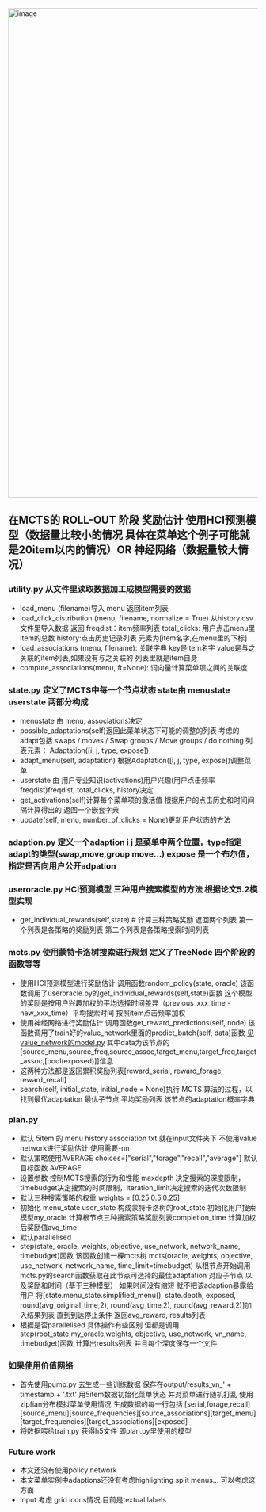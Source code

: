<img width="988" alt="image" src="https://github.com/agloveduck/read-paper-chi21adaptive-main/assets/60003839/1ce5ea6a-1c85-46d1-bdbf-49df9088733c">

## 在MCTS的 ROLL-OUT 阶段 奖励估计 使用HCI预测模型（数据量比较小的情况 具体在菜单这个例子可能就是20item以内的情况）OR 神经网络（数据量较大情况）
### utility.py 从文件里读取数据加工成模型需要的数据
* load_menu (filename)导入 menu 返回item列表
* load_click_distribution (menu, filename, normalize = True) 从history.csv文件里导入数据 
  返回 freqdist：item频率列表  total_clicks: 用户点击menu里item的总数 history:点击历史记录列表 元素为[item名字,在menu里的下标]
* load_associations (menu, filename): 关联字典 key是item名字 value是与之关联的item列表,如果没有与之关联的 列表里就是item自身
* compute_associations(menu, ft=None): 词向量计算菜单项之间的关联度 
### state.py 定义了MCTS中每一个节点状态 state由 menustate userstate 两部分构成
* menustate 由 menu, associations决定 
* possible_adaptations(self)返回此菜单状态下可能的调整的列表 考虑的adapt包括 swaps / moves / Swap groups / Move groups / do nothing
  列表元素： Adaptation([i, j, type, expose])
* adapt_menu(self, adaptation) 根据Adaptation([i, j, type, expose])调整菜单
* userstate 由 用户专业知识(activations)用户兴趣(用户点击频率freqdist)freqdist, total_clicks, history决定
* get_activations(self)计算每个菜单项的激活值 根据用户的点击历史和时间间隔计算得出的 返回一个嵌套字典
* update(self, menu, number_of_clicks = None)更新用户状态的方法
### adaption.py 定义一个adaption  i j 是菜单中两个位置，type指定adapt的类型(swap,move,group move...) expose 是一个布尔值，指定是否向用户公开adpation
### useroracle.py HCI预测模型 三种用户搜索模型的方法 根据论文5.2模型实现
* get_individual_rewards(self,state)  # 计算三种策略奖励 返回两个列表 第一个列表是各策略的奖励列表 第二个列表是各策略搜索时间列表
### mcts.py 使用蒙特卡洛树搜索进行规划 定义了TreeNode 四个阶段的函数等等
* 使用HCI预测模型进行奖励估计 调用函数random_policy(state, oracle)  该函数调用了useroracle.py的get_individual_rewards(self,state)函数
  这个模型的奖励是按用户兴趣加权的平均选择时间差异（previous_xxx_time - new_xxx_time）平均搜索时间 按照item点击频率加权
* 使用神经网络进行奖励估计 调用函数get_reward_predictions(self, node) 该函数调用了train好的value_network里面的predict_batch(self, data)函数
  [见value_network的model.py](./value_network/model.py)
  其中data为该节点的[source_menu,source_freq,source_assoc,target_menu,target_freq,target_assoc,[bool(exposed)]]信息
* 这两种方法都是返回累积奖励列表[reward_serial, reward_forage, reward_recall] 
* search(self, initial_state, initial_node = None)执行 MCTS 算法的过程，以找到最优adaptation 最优子节点 平均奖励列表 该节点的adaptation概率字典
### plan.py 
* 默认 5item 的 menu history association txt 就在input文件夹下 不使用value network进行奖励估计 使用需要-nn
* 默认策略使用AVERAGE choices=["serial","forage","recall","average"] 默认目标函数 AVERAGE
* 设置参数  控制MCTS搜索的行为和性能 maxdepth 决定搜索的深度限制，timebudget决定搜索的时间限制，iteration_limit决定搜索的迭代次数限制
* 默认三种搜索策略的权重 weights = [0.25,0.5,0.25]
* 初始化 menu_state user_state 构成蒙特卡洛树的root_state 初始化用户搜索模型my_oracle 计算根节点三种搜索策略奖励列表completion_time 
  计算加权后奖励值avg_time
* 默认parallelised
* step(state, oracle, weights, objective, use_network, network_name, timebudget)函数
  该函数创建一棵mcts树 mcts(oracle, weights, objective, use_network, network_name, time_limit=timebudget)
  从根节点开始调用mcts.py的search函数获取在此节点可选择的最佳adaptation 对应子节点 以及奖励和时间（基于三种模型）
  如果时间没有缩短 就不把该adaption暴露给用户 
  将[state.menu_state.simplified_menu(), state.depth, exposed, round(avg_original_time,2), round(avg_time,2), round(avg_reward,2)]加入结果列表
  直到到达停止条件 返回avg_reward, results列表
* 根据是否parallelised 具体操作有些区别 但都是调用step(root_state,my_oracle,weights, objective, use_network, vn_name, timebudget)函数 计算出results列表 并且每个深度保存一个文件
### 如果使用价值网络
* 首先使用pump.py 去生成一些训练数据 保存在output/results_vn_' + timestamp + '.txt'
  用5item数据初始化菜单状态 并对菜单进行随机打乱 使用zipfian分布模拟菜单使用情况 生成数据的每一行包括
[serial,forage,recall][source_menu][source_frequencies][source_associations][target_menu][target_frequencies][target_associations][exposed]
* 将数据喂给train.py 获得h5文件 即plan.py里使用的模型
### Future work
* 本文还没有使用policy network
* 本文菜单实例中adaptions还没有考虑highlighting split menus... 可以考虑这方面
* input 考虑 grid icons情况 目前是textual labels

